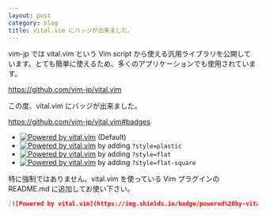 ```yaml
---
layout: post
category: blog
title: vital.vim にバッジが出来ました。
---
```


vim-jp では vital.vim という Vim script から使える汎用ライブラリを公開しています。とても簡単に使えるため、多くのアプリケーションでも使用されています。

<https://github.com/vim-jp/vital.vim>

この度、vital.vim にバッジが出来ました。

<https://github.com/vim-jp/vital.vim#badges>

- [![Powered by vital.vim](https://img.shields.io/badge/powered%20by-vital.vim-80273f.svg)](https://github.com/vim-jp/vital.vim) (Default)
- [![Powered by vital.vim](https://img.shields.io/badge/powered%20by-vital.vim-80273f.svg?style=plastic)](https://github.com/vim-jp/vital.vim) by adding `?style=plastic`
- [![Powered by vital.vim](https://img.shields.io/badge/powered%20by-vital.vim-80273f.svg?style=flat)](https://github.com/vim-jp/vital.vim) by adding `?style=flat`
- [![Powered by vital.vim](https://img.shields.io/badge/powered%20by-vital.vim-80273f.svg?style=flat-square)](https://github.com/vim-jp/vital.vim) by adding `?style=flat-square`

特に強制ではありません。vital.vim を使っている Vim プラグインの README.md に追加してお使い下さい。

```markdown
[![Powered by vital.vim](https://img.shields.io/badge/powered%20by-vital.vim-80273f.svg)](https://github.com/vim-jp/vital.vim)
```
